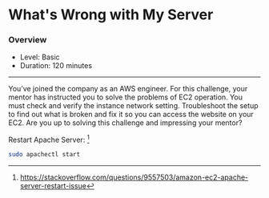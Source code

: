 # What's Wrong with My Server


### Overview
- Level: Basic
- Duration: 120 minutes
------------------------------
You’ve joined the company as an AWS engineer.
For this challenge, your mentor has instructed you to solve the problems of EC2 operation.
You must check and verify the instance network setting. Troubleshoot the setup to find out what is broken and fix it so you can access the website on your EC2.
Are you up to solving this challenge and impressing your mentor?

Restart Apache Server: [^1]
```sh
sudo apachectl start
```


[^1]: https://stackoverflow.com/questions/9557503/amazon-ec2-apache-server-restart-issue